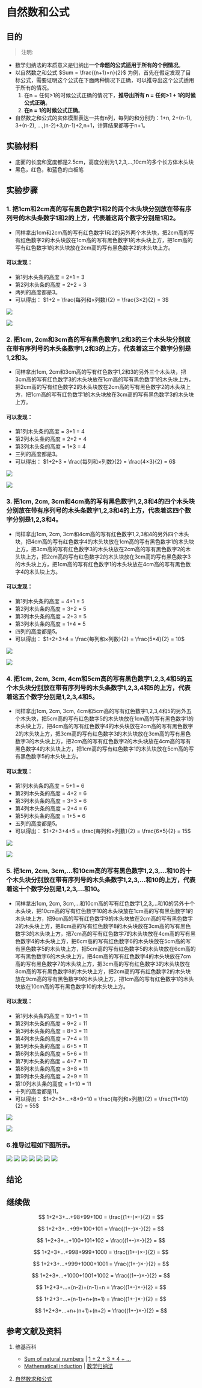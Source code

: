 # 自然数和公式

## 目的

> 注明:
>  
- 数学归纳法的本质意义是归纳出**一个命题的公式适用于所有的个例情况**。
- 以自然数之和公式 $Sum = \frac{(n+1)×n}{2}$ 为例，首先在假定发现了目标公式，需要证明这个公式在下面两种情况下正确，可以推导出这个公式适用于所有的情况。
	1. 在n = 任何>1的时候公式正确的情况下，**推导出所有 n = 任何>1 + 1的时候公式正确**。
	2. **在n = 1的时候公式正确**。
- 自然数之和公式的实体模型表达一共有n列，每列的和分别为：1+n, 2+(n-1), 3+(n-2), ...,(n-2)+3,(n-1)+2,n+1，计算结果都等于n+1。

## 实验材料

- 底面的长度和宽度都是2.5cm，高度分别为1,2,3,...,10cm的多个长方体木头块
- 黑色，红色，和蓝色的白板笔

## 实验步骤

### 1. 把1cm和2cm高的写有黑色数字1和2的两个木头块分别放在带有序列号的木头条数字1和2的上方，代表着这两个数字分别是1和2。

- 同样拿出1cm和2cm高的写有红色数字1和2的另外两个木头块，把2cm高的写有红色数字2的木头块放在1cm高的写有黑色数字1的木头块上方，把1cm高的写有红色数字1的木头块放在2cm高的写有黑色数字2的木头块上方。

#### 可以发现：

- 第1列木头条的高度 = 2+1 = 3
- 第2列木头条的高度 = 2+2 = 3
- 两列的高度都是3。
- 可以得出： $1+2 = \frac{每列和×列数}{2} = \frac{3×2}{2} = 3$

![](/images/数系/数学归纳法/自然数和公式/1a1.jpg)

![](/images/数系/数学归纳法/自然数和公式/1a2.jpg)

### 2. 把1cm, 2cm和3cm高的写有黑色数字1,2和3的三个木头块分别放在带有序列号的木头条数字1,2和3的上方，代表着这三个数字分别是1,2和3。

- 同样拿出1cm, 2cm和3cm高的写有红色数字1,2和3的另外三个木头块，把3cm高的写有红色数字3的木头块放在1cm高的写有黑色数字1的木头块上方，把2cm高的写有红色数字2的木头块放在2cm高的写有黑色数字2的木头块上方，把1cm高的写有红色数字1的木头块放在3cm高的写有黑色数字3的木头块上方。

#### 可以发现：

- 第1列木头条的高度 = 3+1 = 4
- 第2列木头条的高度 = 2+2 = 4
- 第3列木头条的高度 = 1+3 = 4
- 三列的高度都是3。
- 可以得出： $1+2+3 = \frac{每列和×列数}{2} = \frac{4×3}{2} = 6$

![](/images/数系/数学归纳法/自然数和公式/2a1.jpg)

![](/images/数系/数学归纳法/自然数和公式/2a2.jpg)

### 3. 把1cm, 2cm, 3cm和4cm高的写有黑色数字1,2,3和4的四个木头块分别放在带有序列号的木头条数字1,2,3和4的上方，代表着这四个数字分别是1,2,3和4。

- 同样拿出1cm, 2cm, 3cm和4cm高的写有红色数字1,2,3和4的另外四个木头块，把4cm高的写有红色数字4的木头块放在1cm高的写有黑色数字1的木头块上方，把3cm高的写有红色数字3的木头块放在2cm高的写有黑色数字2的木头块上方，把2cm高的写有红色数字2的木头块放在3cm高的写有黑色数字3的木头块上方，把1cm高的写有红色数字1的木头块放在4cm高的写有黑色数字4的木头块上方。

#### 可以发现：

- 第1列木头条的高度 = 4+1 = 5
- 第2列木头条的高度 = 3+2 = 5
- 第3列木头条的高度 = 2+3 = 5
- 第3列木头条的高度 = 1+4 = 5
- 四列的高度都是5。
- 可以得出： $1+2+3+4 = \frac{每列和×列数}{2} = \frac{5×4}{2} = 10$

![](/images/数系/数学归纳法/自然数和公式/3a1.jpg)

![](/images/数系/数学归纳法/自然数和公式/3a2.jpg)

### 4. 把1cm, 2cm, 3cm, 4cm和5cm高的写有黑色数字1,2,3,4和5的五个木头块分别放在带有序列号的木头条数字1,2,3,4和5的上方，代表着这五个数字分别是1,2,3,4和5。

- 同样拿出1cm, 2cm, 3cm, 4cm和5cm高的写有红色数字1,2,3,4和5的另外五个木头块，把5cm高的写有红色数字5的木头块放在1cm高的写有黑色数字1的木头块上方，把4cm高的写有红色数字4的木头块放在2cm高的写有黑色数字2的木头块上方，把3cm高的写有红色数字3的木头块放在3cm高的写有黑色数字3的木头块上方，把2cm高的写有红色数字2的木头块放在4cm高的写有黑色数字4的木头块上方，把1cm高的写有红色数字1的木头块放在5cm高的写有黑色数字5的木头块上方。

#### 可以发现：

- 第1列木头条的高度 = 5+1 = 6
- 第2列木头条的高度 = 4+2 = 6
- 第3列木头条的高度 = 3+3 = 6
- 第4列木头条的高度 = 2+4 = 6
- 第5列木头条的高度 = 1+5 = 6
- 五列的高度都是5。
- 可以得出： $1+2+3+4+5 = \frac{每列和×列数}{2} = \frac{6×5}{2} = 15$

![](/images/数系/数学归纳法/自然数和公式/4a1.jpg)

![](/images/数系/数学归纳法/自然数和公式/4a2.jpg)

### 5. 把1cm, 2cm, 3cm,...和10cm高的写有黑色数字1,2,3,...和10的十个木头块分别放在带有序列号的木头条数字1,2,3,...和10的上方，代表着这十个数字分别是1,2,3,...和10。

- 同样拿出1cm, 2cm, 3cm,...和10cm高的写有红色数字1,2,3,...和10的另外十个木头块，把10cm高的写有红色数字10的木头块放在1cm高的写有黑色数字1的木头块上方，把9cm高的写有红色数字9的木头块放在2cm高的写有黑色数字2的木头块上方，把8cm高的写有红色数字8的木头块放在3cm高的写有黑色数字3的木头块上方，把7cm高的写有红色数字7的木头块放在4cm高的写有黑色数字4的木头块上方，把6cm高的写有红色数字6的木头块放在5cm高的写有黑色数字5的木头块上方，把5cm高的写有红色数字5的木头块放在6cm高的写有黑色数字6的木头块上方，把4cm高的写有红色数字4的木头块放在7cm高的写有黑色数字7的木头块上方，把3cm高的写有红色数字3的木头块放在8cm高的写有黑色数字8的木头块上方，把2cm高的写有红色数字2的木头块放在9cm高的写有黑色数字9的木头块上方，把1cm高的写有红色数字1的木头块放在10cm高的写有黑色数字10的木头块上方。

#### 可以发现：

- 第1列木头条的高度 = 10+1 = 11
- 第2列木头条的高度 = 9+2 = 11
- 第3列木头条的高度 = 8+3 = 11
- 第4列木头条的高度 = 7+4 = 11
- 第5列木头条的高度 = 6+5 = 11
- 第6列木头条的高度 = 5+6 = 11
- 第7列木头条的高度 = 4+7 = 11
- 第8列木头条的高度 = 3+8 = 11
- 第9列木头条的高度 = 2+9 = 11
- 第10列木头条的高度 = 1+10 = 11
- 十列的高度都是11。
- 可以得出： $1+2+3+...+8+9+10 = \frac{每列和×列数}{2} = \frac{11×10}{2} = 55$

![](/images/数系/数学归纳法/自然数和公式/5a1.jpg)

![](/images/数系/数学归纳法/自然数和公式/5a2.jpg)

### 6.推导过程如下图所示。

![](/images/数系/数学归纳法/自然数和公式/6a1.jpg)
![](/images/数系/数学归纳法/自然数和公式/6a2.jpg)
![](/images/数系/数学归纳法/自然数和公式/6a3.jpg)
![](/images/数系/数学归纳法/自然数和公式/6a4.jpg)
![](/images/数系/数学归纳法/自然数和公式/6a5.jpg)
![](/images/数系/数学归纳法/自然数和公式/6a6.jpg)
![](/images/数系/数学归纳法/自然数和公式/6a7.jpg)

## 结论

## 继续做

$$ 1+2+3+...+98+99+100 = \frac{(1+-)×-}{2} = $$

$$ 1+2+3+...+99+100+101 = \frac{(1+-)×-}{2} = $$

$$ 1+2+3+...+100+101+102 = \frac{(1+-)×-}{2} = $$

$$ 1+2+3+...+998+999+1000 = \frac{(1+-)×-}{2} = $$

$$ 1+2+3+...+999+1000+1001 = \frac{(1+-)×-}{2} = $$

$$ 1+2+3+...+1000+1001+1002 = \frac{(1+-)×-}{2} = $$

$$ 1+2+3+...+(n-2)+(n-1)+n = \frac{(1+-)×-}{2} = $$

$$ 1+2+3+...+(n-1)+n+(n+1) = \frac{(1+-)×-}{2} = $$

$$ 1+2+3+...+n+(n+1)+(n+2) = \frac{(1+-)×-}{2} = $$

## 参考文献及资料

1. 维基百科
	- [Sum of natural numbers](https://en.wikipedia.org/wiki/1_%2B_2_%2B_3_%2B_4_%2B_%E2%8B%AF) | [1 + 2 + 3 + 4 + …](https://zh.wikipedia.org/wiki/1_%2B_2_%2B_3_%2B_4_%2B_%E2%80%A6) 
	- [Mathematical induction](https://en.wikipedia.org/wiki/Mathematical_induction) | [数学归纳法](https://zh.wikipedia.org/wiki/数学归纳法) 

2. [自然数求和公式](https://baike.baidu.com/item/%E8%87%AA%E7%84%B6%E6%95%B0%E6%B1%82%E5%92%8C%E5%85%AC%E5%BC%8F/1574897)